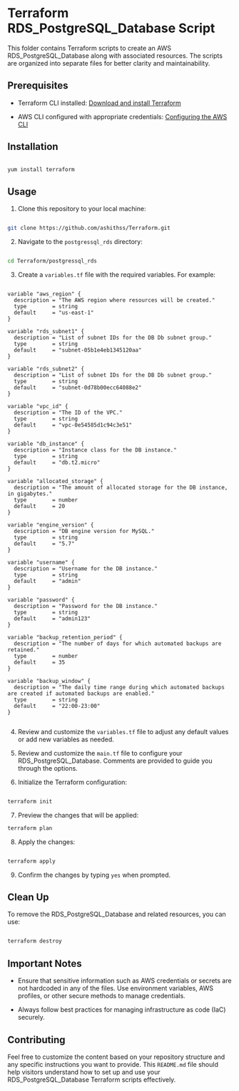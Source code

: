 # Terraform RDS_PostgreSQL_Database Script

This folder contains Terraform scripts to create an AWS RDS_PostgreSQL_Database along with associated resources. The scripts are organized into separate files for better clarity and maintainability.

## Prerequisites

- Terraform CLI installed: [Download and install Terraform](https://www.terraform.io/downloads.html)

- AWS CLI configured with appropriate credentials: [Configuring the AWS CLI](https://docs.aws.amazon.com/cli/latest/userguide/cli-configure-quickstart.html)

## Installation


```bash

yum install terraform

```

## Usage

1. Clone this repository to your local machine:

 ```bash

git clone https://github.com/ashithss/Terraform.git

```

2. Navigate to the `postgressql_rds` directory:

 ```bash

cd Terraform/postgressql_rds

```

3. Create a `variables.tf` file with the required variables. For example: 

```hcl

variable "aws_region" {
  description = "The AWS region where resources will be created."
  type        = string
  default     = "us-east-1"
}

variable "rds_subnet1" {
  description = "List of subnet IDs for the DB Db subnet group."
  type        = string
  default     = "subnet-05b1e4eb1345120aa"
}

variable "rds_subnet2" {
  description = "List of subnet IDs for the DB Db subnet group."
  type        = string
  default     = "subnet-0d78b00ecc64088e2"
}

variable "vpc_id" {
  description = "The ID of the VPC."
  type        = string
  default     = "vpc-0e54585d1c94c3e51" 
}

variable "db_instance" {
  description = "Instance class for the DB instance."
  type        = string
  default     = "db.t2.micro"
}

variable "allocated_storage" {
  description = "The amount of allocated storage for the DB instance, in gigabytes."
  type        = number
  default     = 20
}

variable "engine_version" {
  description = "DB engine version for MySQL."
  type        = string
  default     = "5.7"
}

variable "username" {
  description = "Username for the DB instance."
  type        = string
  default     = "admin"
}

variable "password" {
  description = "Password for the DB instance."
  type        = string
  default     = "admin123"
}

variable "backup_retention_period" {
  description = "The number of days for which automated backups are retained."
  type        = number
  default     = 35
}

variable "backup_window" {
  description = "The daily time range during which automated backups are created if automated backups are enabled."
  type        = string
  default     = "22:00-23:00"
}
 

``` 

4. Review and customize the `variables.tf` file to adjust any default values or add new variables as needed.
 
5. Review and customize the `main.tf` file to configure your RDS_PostgreSQL_Database. Comments are provided to guide you through the options.
 
6. Initialize the Terraform configuration:

```bash

terraform init

```

7. Preview the changes that will be applied:
 
```bash
terraform plan

```

 

8. Apply the changes:

 

```bash

terraform apply

```


9. Confirm the changes by typing `yes` when prompted.

## Clean Up

To remove the RDS_PostgreSQL_Database and related resources, you can use: 

```bash

terraform destroy

```

## Important Notes

- Ensure that sensitive information such as AWS credentials or secrets are not hardcoded in any of the files. Use environment variables, AWS profiles, or other secure methods to manage credentials.

- Always follow best practices for managing infrastructure as code (IaC) securely.

## Contributing

 

Feel free to customize the content based on your repository structure and any specific instructions you want to provide. This `README.md` file should help visitors understand how to set up and use your RDS_PostgreSQL_Database Terraform scripts effectively.
